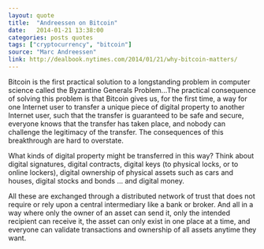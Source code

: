 ```yaml
---
layout: quote
title:  "Andreessen on Bitcoin"
date:   2014-01-21 13:38:00
categories: posts quotes
tags: ["cryptocurrency", "bitcoin"]
source: "Marc Andreessen"
link: http://dealbook.nytimes.com/2014/01/21/why-bitcoin-matters/
---
```


Bitcoin is the first practical solution to a longstanding problem in computer science called the Byzantine Generals Problem...The practical consequence of solving this problem is that Bitcoin gives us, for the first time, a way for one Internet user to transfer a unique piece of digital property to another Internet user, such that the transfer is guaranteed to be safe and secure, everyone knows that the transfer has taken place, and nobody can challenge the legitimacy of the transfer. The consequences of this breakthrough are hard to overstate.

What kinds of digital property might be transferred in this way? Think about digital signatures, digital contracts, digital keys (to physical locks, or to online lockers), digital ownership of physical assets such as cars and houses, digital stocks and bonds … and digital money.

All these are exchanged through a distributed network of trust that does not require or rely upon a central intermediary like a bank or broker. And all in a way where only the owner of an asset can send it, only the intended recipient can receive it, the asset can only exist in one place at a time, and everyone can validate transactions and ownership of all assets anytime they want.